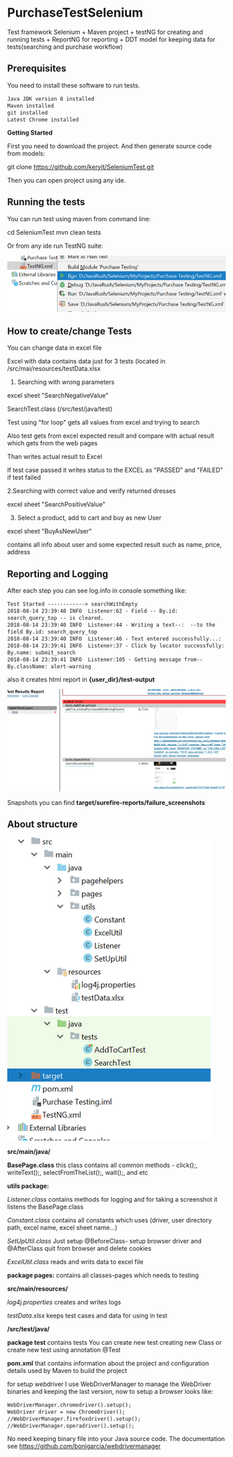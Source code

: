 # PurchaseTestSelenium
Test framework Selenium + Maven project + testNG for creating and running tests + ReportNG for reporting
                        + DDT model for keeping data for tests(searching and purchase workflow)

## Prerequisites

You need to install these software to run tests.

    Java JDK version 8 installed
    Maven installed
    git installed
    Latest Chrome installed

**Getting Started**

First you need to download the project. And then generate source code from models:

git clone https://github.com/keryit/SeleniumTest.git

Then you can open project using any ide.


 ## Running the tests

You can run test using maven from command line:

   cd SeleniumTest
   mvn clean tests

Or from any ide run TestNG suite:

![img](https://github.com/keryit/SeleniumTest/blob/master/img/runTestNg.png)


   ## How to create/change Tests

   You can change data in excel file

   Excel with data contains data just for 3 tests (located in /src/mai/resources/testData.xlsx

   1. Searching with wrong parameters

   excel sheet "SearchNegativeValue"

   SearchTest.class (/src/test/java/test)

   Test using "for loop"  gets all values from excel and trying to search

   Also test gets from excel expected result and compare with actual result which gets from the web pages

   Than writes actual result to Excel

   If test case passed it writes status to the EXCEL as "PASSED" and "FAILED" if test failed

   2.Searching with correct value and verify returned dresses

   excel sheet "SearchPositiveValue"

   3. Select a product, add to cart and buy as new User

   excel sheet "BuyAsNewUser"

   contains all info about user and some expected result such as name, price, address



## Reporting and Logging

After each step you can see log.info in console something like:

    Test Started ------------> searchWithEmpty
    2018-08-14 23:39:40 INFO  Listener:62 - Field -- By.id: search_query_top -- is cleared.
    2018-08-14 23:39:40 INFO  Listener:44 - Writing a text--:  --to the field By.id: search_query_top
    2018-08-14 23:39:40 INFO  Listener:46 - Text entered successfully...:
    2018-08-14 23:39:41 INFO  Listener:37 - Click by locator successfully: By.name: submit_search
    2018-08-14 23:39:41 INFO  Listener:105 - Getting message from-- By.className: alert-warning



also it creates html report in **{user_dir}/test-output**

![img](https://github.com/keryit/SeleniumTest/blob/master/img/report.png)


Snapshots you can find **target/surefire-reports/failure_screenshots**


 ## About structure

![img](https://github.com/keryit/SeleniumTest/blob/master/img/structure.png)


**src/main/java/**


 **BasePage.class**
  this class contains all common methods - click();, writeText();, selectFromTheList();, wait();, and etc

  **utils package:**  

   *Listener.class*
  contains methods for logging and for taking a screenshot
  it listens the BasePage.class

  *Constant.class*
  contains all constants which uses (driver, user directory path, excel name, excel sheet name...) 

  *SetUpUtil.class*
  Just setup @BeforeClass- setup browser driver and @AfterClass quit from browser and delete cookies

   *ExcelUtil.class*
  reads and writs data to excel file


  **package pages:**
  contains all classes-pages which needs to testing


  **src/main/resources/**

  *log4j.properties*
  creates and writes logs

  *testData.xlsx*
  keeps test cases and data for using in test


  **/src/test/java/**

  **package test**
  contains tests
  You can create new test creating new Class or create new test using annotation @Test

  **pom.xml**
  that contains information about the project and configuration details used by Maven to build the project

  for setup webdriver I use WebDriverManager to manage the WebDriver binaries and keeping the last version, now to setup a browser looks like:

    WebDriverManager.chromedriver().setup();
    WebDriver driver = new ChromeDriver();
    //WebDriverManager.firefoxdriver().setup();
    //WebDriverManager.operadriver().setup();

   No need keeping binary file into your Java source code.
   The documentation see https://github.com/bonigarcia/webdrivermanager





